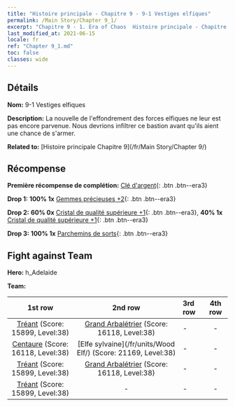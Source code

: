 ```yaml
---
title: "Histoire principale - Chapitre 9 - 9-1 Vestiges elfiques"
permalink: /Main Story/Chapter 9_1/
excerpt: "Chapitre 9 - 1. Era of Chaos  Histoire principale - Chapitre 9_1. 9-1 Vestiges elfiques"
last_modified_at: 2021-06-15
locale: fr
ref: "Chapter 9_1.md"
toc: false
classes: wide
---
```


## Détails

 **Nom:** 9-1 Vestiges elfiques

 **Description:** La nouvelle de l'effondrement des forces elfiques ne leur est pas encore parvenue. Nous devrions infiltrer ce bastion avant qu'ils aient une chance de s'armer.

 **Related to:** [Histoire principale Chapitre 9](/fr/Main Story/Chapter 9/)

## Récompense

 **Première récompense de complétion:** [Clé d'argent](/ItemsFR/con_693/){: .btn .btn--era3}

 **Drop 1:** **100% 1x** [Gemmes précieuses +2](/ItemsFR/mat_30/){: .btn .btn--era3}

 **Drop 2:** **60% 0x** [Cristal de qualité supérieure +1](/ItemsFR/mat_24/){: .btn .btn--era3}, **40% 1x** [Cristal de qualité supérieure +1](/ItemsFR/mat_24/){: .btn .btn--era3}

 **Drop 3:** **100% 1x** [Parchemins de sorts](/ItemsFR/con_694/){: .btn .btn--era3}


## Fight against Team
 **Hero:** h_Adelaide

 **Team:**


  | 1st row | 2nd row | 3rd row | 4th row |
  |:----:|:----:|:----|:----:|
  | [Tréant](/fr/units/Treant/) (Score: 15899, Level:38)  | [Grand Arbalétrier](/fr/units/Marksman/) (Score: 16118, Level:38)  | - | - |
  | [Centaure](/fr/units/Centaur/) (Score: 16118, Level:38)  | [Elfe sylvaine](/fr/units/Wood Elf/) (Score: 21169, Level:38)  | - | - |
  | [Tréant](/fr/units/Treant/) (Score: 15899, Level:38)  | [Grand Arbalétrier](/fr/units/Marksman/) (Score: 16118, Level:38)  | - | - |
  | [Tréant](/fr/units/Treant/) (Score: 15899, Level:38)  | - | - | - |


